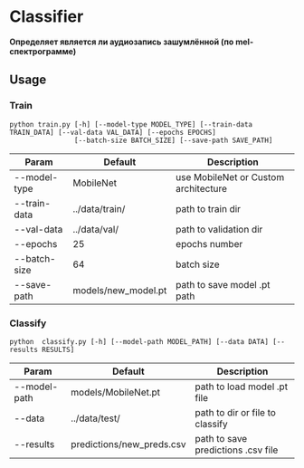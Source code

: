# Classifier
**Определяет является ли аудиозапись зашумлённой (по mel-спектрограмме)**


## Usage

### Train

~~~~~~
python train.py [-h] [--model-type MODEL_TYPE] [--train-data TRAIN_DATA] [--val-data VAL_DATA] [--epochs EPOCHS]
                [--batch-size BATCH_SIZE] [--save-path SAVE_PATH]
~~~~~~

| Param | Default | Description |
|-------|---------|-------------|
| --model-type | MobileNet | use MobileNet or Custom architecture |
| --train-data | ../data/train/ | path to train dir |
| --val-data | ../data/val/ | path to validation dir |
| --epochs | 25 | epochs number |
| --batch-size | 64 | batch size |
| --save-path | models/new_model.pt | path to save model .pt path |

### Classify

~~~~~~
python  classify.py [-h] [--model-path MODEL_PATH] [--data DATA] [--results RESULTS]
~~~~~~

| Param | Default | Description |
|-------|---------|-------------|
| --model-path | models/MobileNet.pt | path to load model .pt file |
| --data | ../data/test/ | path to dir or file to classify |
| --results | predictions/new_preds.csv | path to save predictions .csv file |
